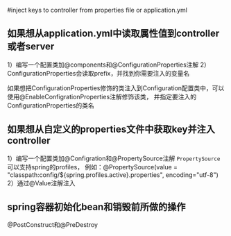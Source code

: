 #inject keys to controller from properties file or application.yml
 
## 如果想从application.yml中读取属性值到controller或者server
1）编写一个配置类加@components和@ConfigurationProperties注解
2）ConfigurationProperties会读取prefix，并找到你需要注入的变量名

如果想把ConfigurationProperties修饰的类注入到Configuration配置类中，可以使用@EnableConfigrationProperties注解修饰该类，
并指定要注入的ConfigurationProperties的类名

## 如果想从自定义的properties文件中获取key并注入controller
1）编写一个配置类加@Configration和@PropertySource注解
    `PropertySource`可以支持spring的profiles，
    例如：@PropertySource(value = "classpath:config/${spring.profiles.active}.properties", encoding="utf-8")
2）通过@Value注解注入


## spring容器初始化bean和销毁前所做的操作
@PostConstruct和@PreDestroy




